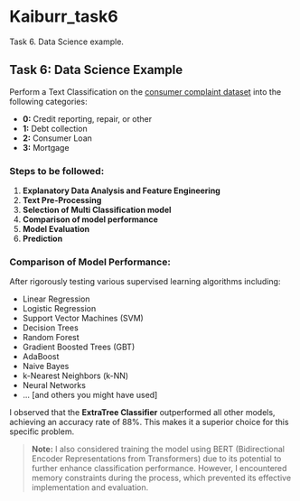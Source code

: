 # Kaiburr_task6
Task 6. Data Science example.

## Task 6: Data Science Example

Perform a Text Classification on the [consumer complaint dataset](https://catalog.data.gov/dataset/consumer-complaint-database) into the following categories:

- **0:** Credit reporting, repair, or other
- **1:** Debt collection
- **2:** Consumer Loan
- **3:** Mortgage

### Steps to be followed:

1. **Explanatory Data Analysis and Feature Engineering**
2. **Text Pre-Processing**
3. **Selection of Multi Classification model**
4. **Comparison of model performance**
6. **Model Evaluation**
7. **Prediction**

### Comparison of Model Performance:

After rigorously testing various supervised learning algorithms including:

- Linear Regression
- Logistic Regression
- Support Vector Machines (SVM)
- Decision Trees
- Random Forest
- Gradient Boosted Trees (GBT)
- AdaBoost
- Naive Bayes
- k-Nearest Neighbors (k-NN)
- Neural Networks
- ... [and others you might have used]

I observed that the **ExtraTree Classifier** outperformed all other models, achieving an accuracy rate of 88%. This makes it a superior choice for this specific problem.

> **Note:** I also considered training the model using BERT (Bidirectional Encoder Representations from Transformers) due to its potential to further enhance classification performance. However, I encountered memory constraints during the process, which prevented its effective implementation and evaluation.
